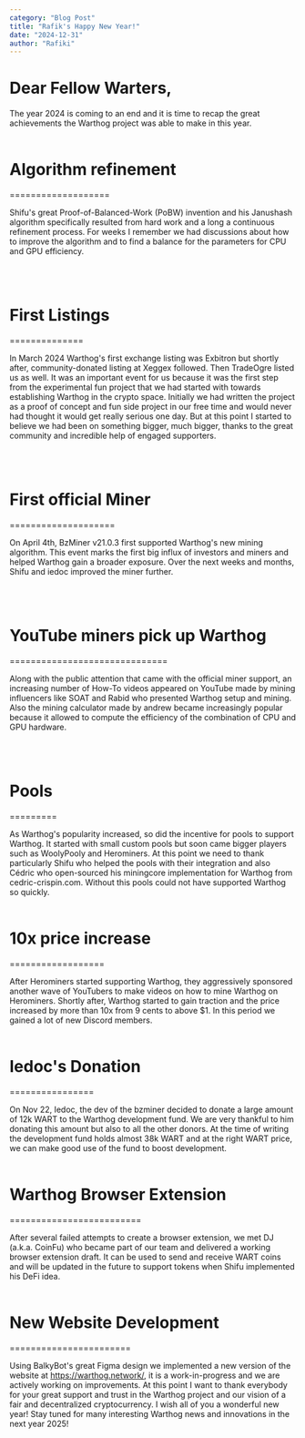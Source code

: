 ```yaml
---
category: "Blog Post"
title: "Rafik's Happy New Year!"
date: "2024-12-31"
author: "Rafiki"
---
```


<h1>Dear Fellow Warters,</h1>

The year 2024 is coming to an end and it is time to recap the great achievements the Warthog project was able to make in this year.
<br/><br/>
<h1>Algorithm refinement</h1>

===================

Shifu's great Proof-of-Balanced-Work (PoBW) invention and his Janushash algorithm specifically resulted from hard work and a long a continuous refinement process. For weeks I remember we had discussions about how to improve the algorithm and to find a balance for the parameters for CPU and GPU efficiency.

<br/><br/>
<h1>First Listings</h1>

==============

In March 2024 Warthog's first exchange listing was Exbitron but shortly after, community-donated listing at Xeggex followed. Then TradeOgre listed us as well. It was an important event for us because it was the first step from the experimental fun project that we had started with towards establishing Warthog in the crypto space. Initially we had written the project as a proof of concept and fun side project in our free time and would never had thought it would get really serious one day. But at this point I started to believe we had been on something bigger, much bigger, thanks to the great community and incredible help of engaged supporters.

<br/><br/>
<h1>First official Miner</h1>

====================

On April 4th, BzMiner v21.0.3 first supported Warthog's new mining algorithm. This event marks the first big influx of investors and miners and helped Warthog gain a broader exposure. Over the next weeks and months, Shifu and iedoc improved the miner further.

<br/><br/>
<h1>YouTube miners pick up Warthog</h1>

==============================

Along with the public attention that came with the official miner support, an increasing number of How-To videos appeared on YouTube made by mining influencers like SOAT and Rabid who presented Warthog setup and mining. Also the mining calculator made by andrew became increasingly popular because it allowed to compute the efficiency of the combination of CPU and GPU hardware.

<br/><br/>
<h1>Pools</h1>

=========

As Warthog's popularity increased, so did the incentive for pools to support Warthog. It started with small custom pools but soon came bigger players such as WoolyPooly and Herominers. At this point we need to thank particularly Shifu who helped the pools with their integration and also Cédric who open-sourced his miningcore implementation for Warthog from cedric-crispin.com. Without this pools could not have supported Warthog so quickly.
<br/><br/>
<h1>10x price increase</h1>

==================

After Herominers started supporting Warthog, they aggressively sponsored another wave of YouTubers to make videos on how to mine Warthog on Herominers. Shortly after, Warthog started to gain traction and the price increased by more than 10x from 9 cents to above $1. In this period we gained a lot of new Discord members.
<br/><br/>
<h1>Iedoc's Donation</h1>

================

On Nov 22, Iedoc, the dev of the bzminer decided to donate a large amount of 12k WART to the Warthog development fund. We are very thankful to him donating this amount but also to all the other donors. At the time of writing the development fund holds almost 38k WART and at the right WART price, we can make good use of the fund to boost development.
<br/><br/>
<h1>Warthog Browser Extension</h1>

=========================

After several failed attempts to create a browser extension, we met DJ (a.k.a. CoinFu) who became part of our team and delivered a working browser extension draft. It can be used to send and receive WART coins and will be updated in the future to support tokens when Shifu implemented his DeFi idea.
<br/><br/>
<h1>New Website Development</h1>

=======================

Using BalkyBot's great Figma design we implemented a new version of the website at https://warthog.network/, it is a work-in-progress and we are actively working on improvements.
At this point I want to thank everybody for your great support and trust in the Warthog project and our vision of a fair and decentralized cryptocurrency. I wish all of you a wonderful new year! Stay tuned for many interesting Warthog news and innovations in the next year 2025!